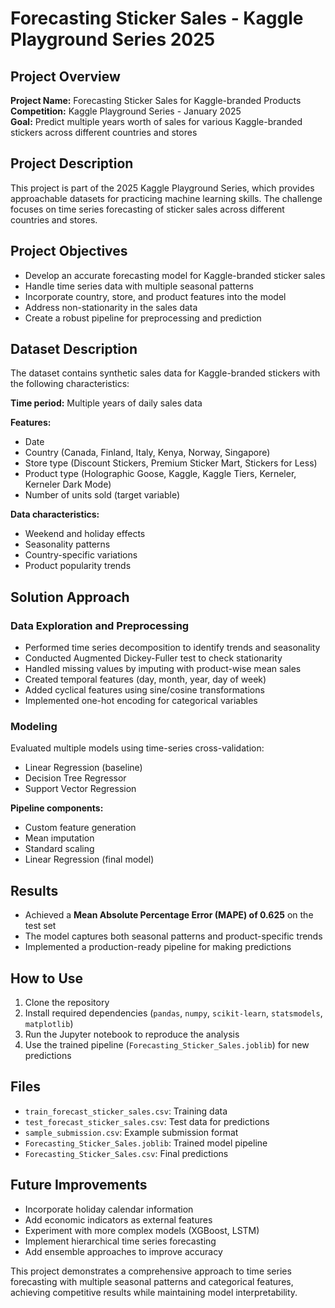 # Forecasting Sticker Sales - Kaggle Playground Series 2025

## Project Overview
**Project Name:** Forecasting Sticker Sales for Kaggle-branded Products  
**Competition:** Kaggle Playground Series - January 2025  
**Goal:** Predict multiple years worth of sales for various Kaggle-branded stickers across different countries and stores  

## Project Description
This project is part of the 2025 Kaggle Playground Series, which provides approachable datasets for practicing machine learning skills. The challenge focuses on time series forecasting of sticker sales across different countries and stores.

## Project Objectives
- Develop an accurate forecasting model for Kaggle-branded sticker sales  
- Handle time series data with multiple seasonal patterns  
- Incorporate country, store, and product features into the model  
- Address non-stationarity in the sales data  
- Create a robust pipeline for preprocessing and prediction  

## Dataset Description
The dataset contains synthetic sales data for Kaggle-branded stickers with the following characteristics:  

**Time period:** Multiple years of daily sales data  

**Features:**  
- Date  
- Country (Canada, Finland, Italy, Kenya, Norway, Singapore)  
- Store type (Discount Stickers, Premium Sticker Mart, Stickers for Less)  
- Product type (Holographic Goose, Kaggle, Kaggle Tiers, Kerneler, Kerneler Dark Mode)  
- Number of units sold (target variable)  

**Data characteristics:**  
- Weekend and holiday effects  
- Seasonality patterns  
- Country-specific variations  
- Product popularity trends  

## Solution Approach

### Data Exploration and Preprocessing
- Performed time series decomposition to identify trends and seasonality  
- Conducted Augmented Dickey-Fuller test to check stationarity  
- Handled missing values by imputing with product-wise mean sales  
- Created temporal features (day, month, year, day of week)  
- Added cyclical features using sine/cosine transformations  
- Implemented one-hot encoding for categorical variables  

### Modeling
Evaluated multiple models using time-series cross-validation:  
- Linear Regression (baseline)  
- Decision Tree Regressor  
- Support Vector Regression  

**Pipeline components:**  
- Custom feature generation  
- Mean imputation  
- Standard scaling  
- Linear Regression (final model)  

## Results
- Achieved a **Mean Absolute Percentage Error (MAPE) of 0.625** on the test set  
- The model captures both seasonal patterns and product-specific trends  
- Implemented a production-ready pipeline for making predictions  

## How to Use
1. Clone the repository  
2. Install required dependencies (`pandas`, `numpy`, `scikit-learn`, `statsmodels`, `matplotlib`)  
3. Run the Jupyter notebook to reproduce the analysis  
4. Use the trained pipeline (`Forecasting_Sticker_Sales.joblib`) for new predictions  

## Files
- `train_forecast_sticker_sales.csv`: Training data  
- `test_forecast_sticker_sales.csv`: Test data for predictions  
- `sample_submission.csv`: Example submission format  
- `Forecasting_Sticker_Sales.joblib`: Trained model pipeline  
- `Forecasting_Sticker_Sales.csv`: Final predictions  

## Future Improvements
- Incorporate holiday calendar information  
- Add economic indicators as external features  
- Experiment with more complex models (XGBoost, LSTM)  
- Implement hierarchical time series forecasting  
- Add ensemble approaches to improve accuracy  

This project demonstrates a comprehensive approach to time series forecasting with multiple seasonal patterns and categorical features, achieving competitive results while maintaining model interpretability.
